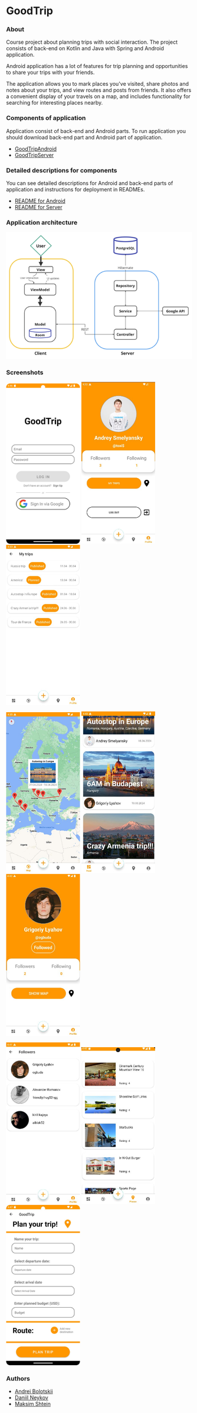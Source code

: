 # GoodTrip

### About

Course project about planning trips with social interaction. 
The project consists of back-end on Kotlin and Java with Spring and Android application.

Android application has a lot of features for trip
planning and opportunities to share your trips with your friends.

The application allows you to mark places you've visited, share photos and notes about your trips, and view routes and posts from friends. It also offers a convenient display of your travels on a map, and includes functionality for searching for interesting places nearby.

### Components of application

Application consist of back-end and Android parts. To run application you should download back-end part and Android part of application. 

* [GoodTripAndroid](https://github.com/GoodTripProject/GoodTripAndroid)
* [GoodTripServer](https://github.com/GoodTripProject/GoodTripServer)

### Detailed descriptions for components

You can see detailed descriptions for Android and back-end parts of application and instructions for deployment in READMEs.
* [README for Android](https://github.com/GoodTripProject/GoodTripAndroid/blob/main/README.md)
* [README for Server](https://github.com/GoodTripProject/GoodTripServer/blob/main/README.md)

### Application architecture

![img.png](assets/img.png)

### Screenshots 
<p float="left">
    <img src="assets/login_screen.jpg" width="200" alt=""/> 
    <img src="assets/screen1.jpg" width="200" alt=""/>
    <img src="assets/screen2.jpg" width="200" alt=""/>
</p>
<p float="left">
<img src="assets/screen3.jpg" width="200" alt="">
<img src="assets/screen4.jpg" width="200" alt="">
<img src="assets/screen5.jpg" width="200" alt="">
</p>
<p float="left">
<img src="assets/screen6.jpg" width="200" alt="">
<img src="assets/screen7.jpg" width="200" alt="">
<img src="assets/screen8.jpg" width="200" alt="">
</p>

### Authors

* [Andrei Bolotskii](https://github.com/andrewbolotsky)
* [Daniil Neykov](https://github.com/cowboymalboro1884)
* [Maksim Shtein](https://github.com/MaksimkaSH)

